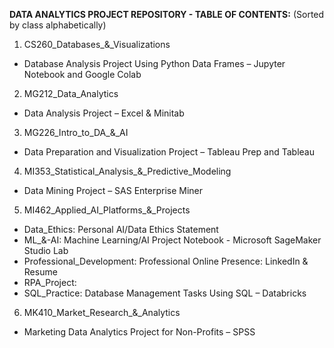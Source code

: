 **DATA ANALYTICS PROJECT REPOSITORY - TABLE OF CONTENTS:**
(Sorted by class alphabetically)
1. CS260_Databases_&_Visualizations
  -  Database Analysis Project Using Python Data Frames – Jupyter Notebook and Google Colab
2. MG212_Data_Analytics
  - Data Analysis Project – Excel & Minitab
3. MG226_Intro_to_DA_&_AI 
  - Data Preparation and Visualization Project – Tableau Prep and Tableau
4. MI353_Statistical_Analysis_&_Predictive_Modeling
  - Data Mining Project – SAS Enterprise Miner
5. MI462_Applied_AI_Platforms_&_Projects
  - Data_Ethics: Personal AI/Data Ethics Statement
  - ML_&-AI: Machine Learning/AI Project Notebook - Microsoft SageMaker Studio Lab
  - Professional_Development: Professional Online Presence: LinkedIn & Resume
  - RPA_Project:
  - SQL_Practice: Database Management Tasks Using SQL – Databricks
6. MK410_Market_Research_&_Analytics
  - Marketing Data Analytics Project for Non-Profits – SPSS
